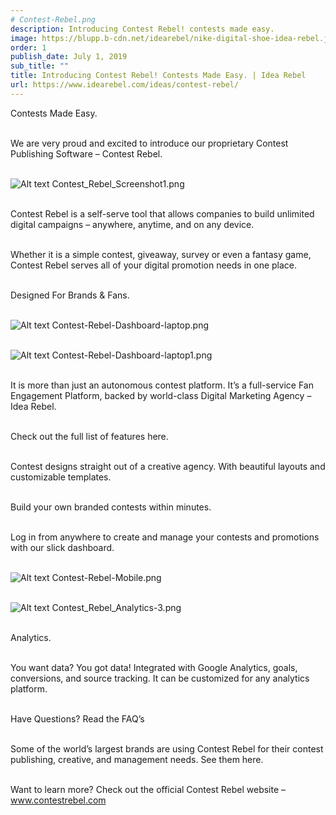 ```yaml
---
# Contest-Rebel.png
description: Introducing Contest Rebel! contests made easy.
image: https://blupp.b-cdn.net/idearebel/nike-digital-shoe-idea-rebel.jpeg?quality=80&width=800
order: 1
publish_date: July 1, 2019
sub_title: ""
title: Introducing Contest Rebel! Contests Made Easy. | Idea Rebel
url: https://www.idearebel.com/ideas/contest-rebel/
---
```

Contests Made Easy.

\
We are very proud and excited to introduce our proprietary Contest Publishing Software – Contest Rebel.

\
![Alt text](https://blupp.b-cdn.net/idearebel/nike-digital-shoe-idea-rebel.jpeg?quality=80&width=800?quality=80&width=800 "a title")
Contest_Rebel_Screenshot1.png

\
Contest Rebel is a self-serve tool that allows companies to build unlimited digital campaigns – anywhere, anytime, and on any device.

\
Whether it is a simple contest, giveaway, survey or even a fantasy game, Contest Rebel serves all of your digital promotion needs in one place.

\
Designed For Brands & Fans.

\
![Alt text](https://blupp.b-cdn.net/idearebel/nike-digital-shoe-idea-rebel.jpeg?quality=80&width=800?quality=80&width=800 "a title")
Contest-Rebel-Dashboard-laptop.png

\
![Alt text](https://blupp.b-cdn.net/idearebel/nike-digital-shoe-idea-rebel.jpeg?quality=80&width=800?quality=80&width=800 "a title")
Contest-Rebel-Dashboard-laptop1.png

\
It is more than just an autonomous contest platform. It’s a full-service Fan Engagement Platform, backed by world-class Digital Marketing Agency – Idea Rebel.

\
Check out the full list of features here.

\
Contest designs straight out of a creative agency. With beautiful layouts and customizable templates.

\
Build your own branded contests within minutes.

\
Log in from anywhere to create and manage your contests and promotions with our slick dashboard.

\
![Alt text](https://blupp.b-cdn.net/idearebel/nike-digital-shoe-idea-rebel.jpeg?quality=80&width=800?quality=80&width=800 "a title")
Contest-Rebel-Mobile.png

\
![Alt text](https://blupp.b-cdn.net/idearebel/nike-digital-shoe-idea-rebel.jpeg?quality=80&width=800?quality=80&width=800 "a title")
Contest_Rebel_Analytics-3.png

\
Analytics.

\
You want data? You got data! Integrated with Google Analytics, goals, conversions, and source tracking. It can be customized for any analytics platform.

\
Have Questions? Read the FAQ’s

\
Some of the world’s largest brands are using Contest Rebel for their contest publishing, creative, and management needs. See them here.

\
Want to learn more? Check out the official Contest Rebel website – www.contestrebel.com
